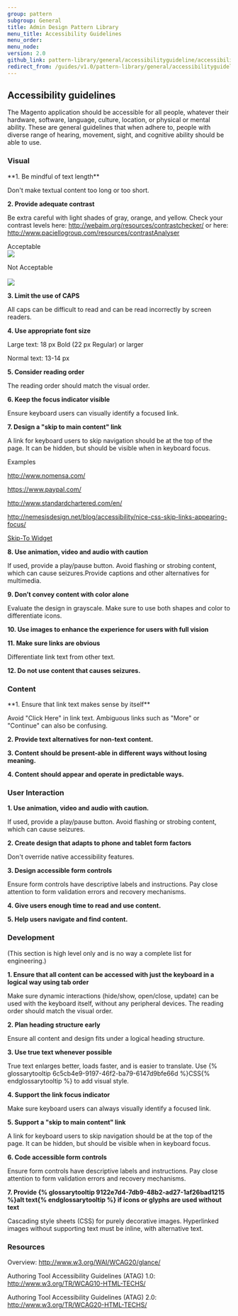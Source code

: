 ```yaml
---
group: pattern
subgroup: General
title: Admin Design Pattern Library
menu_title: Accessibility Guidelines
menu_order:
menu_node:
version: 2.0
github_link: pattern-library/general/accessibilityguideline/accessibilityGuideline.md
redirect_from: /guides/v1.0/pattern-library/general/accessibilityguideline/accessibilityGuideline.html
---
```


## Accessibility guidelines
The Magento application should be accessible for all people, whatever their hardware, software, language, culture, location, or physical or mental ability. These are general guidelines that when adhere to, people with diverse range of hearing, movement, sight, and cognitive ability should be able to use.

<h3 id="visual">Visual</h3>
**1. Be mindful of text length**

Don't make textual content too long or too short.

**2. Provide adequate contrast**

Be extra careful with light shades of gray, orange, and yellow. Check your contrast levels here:
<a href="http://webaim.org/resources/contrastchecker/" target="blank">http://webaim.org/resources/contrastchecker/ </a>
or here:
<a href="http://www.paciellogroup.com/resources/contrastAnalyser" target="blank">http://www.paciellogroup.com/resources/contrastAnalyser</a>

Acceptable	<br>
<img src="img/largetext-sample1.png">

Not Acceptable	<br>	 
<img src="img/largetext-sample2.png">

**3. Limit the use of CAPS**

All caps can be difficult to read and can be read incorrectly by screen readers.

**4. Use appropriate font size**

Large text: 18 px Bold (22 px Regular) or larger

Normal text: 13-14 px

**5. Consider reading order**

The reading order should match the visual order.

**6. Keep the focus indicator visible**

Ensure keyboard users can visually identify a focused link.

**7. Design a "skip to main content" link**

A link for keyboard users to skip navigation should be at the top of the page. It can be hidden, but should be visible when in keyboard focus.

Examples

<a href="http://www.nomensa.com/" target="blank"> http://www.nomensa.com/ </a>

<a href="https://www.paypal.com/" target="blank"> https://www.paypal.com/ </a>

<a href="http://www.standardchartered.com/en/" target="blank"> http://www.standardchartered.com/en/ </a>

<a href="http://nemesisdesign.net/blog/accessibility/nice-css-skip-links-appearing-focus/" target="blank"> http://nemesisdesign.net/blog/accessibility/nice-css-skip-links-appearing-focus/ </a>

<a href="https://github.com/paypal/skipto" target="blank">Skip-To Widget</a>

**8. Use animation, video and audio with caution**

If used, provide a play/pause button. Avoid flashing or strobing content, which can cause seizures.Provide captions and other alternatives for multimedia.

**9. Don’t convey content with color alone**

Evaluate the design in grayscale. Make sure to use both shapes and color to differentiate icons.

**10. Use images to enhance the experience for users with full vision**

**11. Make sure links are obvious**

Differentiate link text from other text.

**12. Do not use content that causes seizures.**

<h3 id="content">Content</h3>
**1. Ensure that link text makes sense by itself**

Avoid "Click Here" in link text. Ambiguous links such as "More" or "Continue" can also be confusing.

**2. Provide text alternatives for non-text content.**

**3. Content should be present-able in different ways without losing meaning.**

**4. Content should appear and operate in predictable ways.**

<h3 id="user-interaction">User Interaction</h3>

**1. Use animation, video and audio with caution.**

If used, provide a play/pause button. Avoid flashing or strobing content, which can cause seizures.

**2. Create design that adapts to phone and tablet form factors**

Don't override native accessibility features.

**3. Design accessible form controls**

Ensure form controls have descriptive labels and instructions. Pay close attention to form validation errors and recovery mechanisms.

**4. Give users enough time to read and use content.**

**5. Help users navigate and find content.**


<h3 id="development">Development</h3>

(This section is high level only and is no way a complete list for engineering.)

**1. Ensure that all content can be accessed with just the keyboard in a logical way using tab order**

Make sure dynamic interactions (hide/show, open/close, update) can be used with the keyboard itself, without any peripheral devices. The reading order should match the visual order.

**2. Plan heading structure early**

Ensure all content and design fits under a logical heading structure.

**3. Use true text whenever possible**

True text enlarges better, loads faster, and is easier to translate. Use {% glossarytooltip 6c5cb4e9-9197-46f2-ba79-6147d9bfe66d %}CSS{% endglossarytooltip %} to add visual style.

**4. Support the link focus indicator**

Make sure keyboard users can always visually identify a focused link.

**5. Support a "skip to main content" link**

A link for keyboard users to skip navigation should be at the top of the page. It can be hidden, but should be visible when in keyboard focus.

**6. Code accessible form controls**

Ensure form controls have descriptive labels and instructions. Pay close attention to form validation errors and recovery mechanisms.

**7. Provide {% glossarytooltip 9122e7d4-7db9-48b2-ad27-1af26bad1215 %}alt text{% endglossarytooltip %} if icons or glyphs are used without text**

Cascading style sheets (CSS) for purely decorative images. Hyperlinked images without supporting text must be inline, with alternative text.

<h3 id="resources">Resources</h3>
Overview: <a href="http://www.w3.org/WAI/WCAG20/glance/" target="blank"> http://www.w3.org/WAI/WCAG20/glance/ </a>

Authoring Tool Accessibility Guidelines (ATAG) 1.0: <a href="http://www.w3.org/TR/WCAG10-HTML-TECHS/" target="blank"> http://www.w3.org/TR/WCAG10-HTML-TECHS/</a>

Authoring Tool Accessibility Guidelines (ATAG) 2.0: <a href="http://www.w3.org/TR/WCAG20-HTML-TECHS/" target="blank"> http://www.w3.org/TR/WCAG20-HTML-TECHS/</a>
